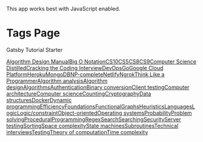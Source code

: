 This app works best with JavaScript enabled.

# Tags Page

Gatsby Tutorial Starter

[Algorithm Design Manual](algorithm%20design%20manual/index.html)[Big O Notation](big%20o%20notation/index.html)[CS10](cs10/index.html)[CS5](cs5/index.html)[CS8](cs8/index.html)[CS9](cs9/index.html)[Computer Science Distilled](computer%20science%20distilled/index.html)[Cracking the Coding Interview](cracking%20the%20coding%20interview/index.html)[DevOps](devops/index.html)[Go](go/index.html)[Google Cloud Platform](google%20cloud%20platform/index.html)[Heroku](heroku/index.html)[MongoDB](mongodb/index.html)[NP-complete](np-complete/index.html)[Netlify](netlify/index.html)[Ngrok](ngrok/index.html)[Think Like a Programmer](think%20like%20a%20programmer/index.html)[Algorithm analysis](algorithm%20analysis/index.html)[Algorithm design](algorithm%20design/index.html)[Algorithms](algorithms/index.html)[Authentication](authentication/index.html)[Binary conversion](binary%20conversion/index.html)[Client testing](client%20testing/index.html)[Computer architecture](computer%20architecture/index.html)[Computer science](computer%20science/index.html)[Counting](counting/index.html)[Cryptography](cryptography/index.html)[Data structures](data%20structures/index.html)[Docker](docker/index.html)[Dynamic programming](dynamic%20programming/index.html)[Efficiency](efficiency/index.html)[Foundations](foundations/index.html)[Functional](functional/index.html)[Graphs](graphs/index.html)[Heuristics](heuristics/index.html)[Languages](languages/index.html)[Logic](logic/index.html)[Logic/constraint](logic/constraint/index.html)[Object-oriented](object-oriented/index.html)[Operating systems](operating%20systems/index.html)[Probability](probability/index.html)[Problem solving](problem%20solving/index.html)[Procedural](procedural/index.html)[Programming](programming/index.html)[Regex](regex/index.html)[Search](search/index.html)[Searching](searching/index.html)[Security](security/index.html)[Server testing](server%20testing/index.html)[Sorting](sorting/index.html)[Space complexity](space%20complexity/index.html)[State machines](state%20machines/index.html)[Subroutines](subroutines/index.html)[Technical interviews](technical%20interviews/index.html)[Testing](testing/index.html)[Theory of computation](theory%20of%20computation/index.html)[Time complexity](time%20complexity/index.html)
